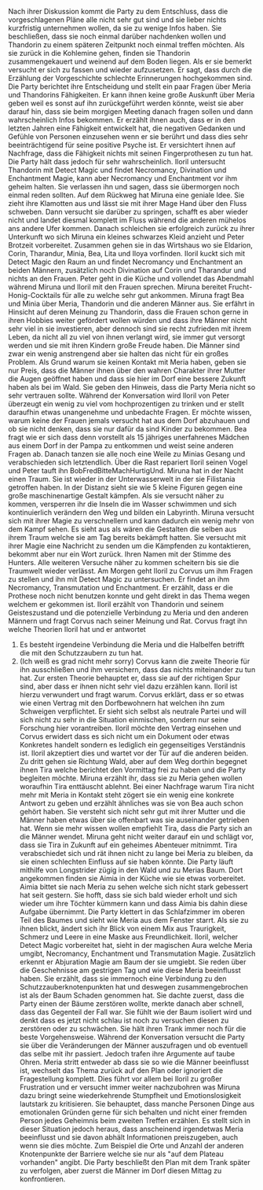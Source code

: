 Nach ihrer Diskussion kommt die Party zu dem Entschluss, dass die vorgeschlagenen Pläne alle nicht sehr gut sind und sie lieber nichts kurzfristig unternehmen wollen, da sie zu wenige Infos haben. Sie beschließen, dass sie noch einmal darüber nachdenken wollen und Thandorin zu einem späteren Zeitpunkt noch einmal treffen möchten.
Als sie zurück in die Kohlemine gehen, finden sie Thandorin zusammengekauert und weinend auf dem Boden liegen. Als er sie bemerkt versucht er sich zu fassen und wieder aufzusetzen. Er sagt, dass durch die Erzählung der Vorgeschichte schlechte Erinnerungen hochgekommen sind.
Die Party berichtet ihre Entscheidung und stellt ein paar Fragen über Meria und Thandorins Fähigkeiten. Er kann ihnen keine große Auskunft über Meria geben weil es sonst auf ihn zurückgeführt werden könnte, weist sie aber darauf hin, dass sie beim morgigen Meeting danach fragen sollen und dann wahrscheinlich Infos bekommen.
Er erzählt ihnen auch, dass er in den letzten Jahren eine Fähigkeit entwickelt hat, die negativen Gedanken und Gefühle von Personen einzusehen wenn er sie berührt und dass dies sehr beeinträchtigend für seine positive Psyche ist. Er versichtert ihnen auf Nachfrage, dass die Fähigkeit nichts mit seinen Fingerprothesen zu tun hat. Die Party hält dass jedoch für sehr wahrscheinlich.
Iloril untersucht Thandorin mit Detect Magic und findet Necromancy, Divination und Enchantment Magie, kann aber Necromancy und Enchantment vor ihm geheim halten. 
Sie verlassen ihn und sagen, dass sie übermorgen noch einmal reden sollten.
Auf dem Rückweg hat Miruna eine geniale Idee. Sie zieht ihre Klamotten aus und lässt sie mit ihrer Mage Hand über den Fluss schweben. Dann versucht sie darüber zu springen, schafft es aber wieder nicht und landet diesmal komplett im Fluss während die anderen mühelos ans andere Ufer kommen.
Danach schleichen sie erfolgreich zurück zu ihrer Unterkunft wo sich Miruna ein kleines schwarzes Kleid anzieht und Peter Brotzeit vorbereitet.
Zusammen gehen sie in das Wirtshaus wo sie Eldarion, Corin, Tharandur, Minia, Bea, Lita und Iloya vorfinden. Iloril kuckt sich mit Detect Magic den Raum an und findet Necromancy und Enchantment an beiden Männern, zusätzlich noch Divination auf Corin und Tharandur und nichts an den Frauen. Peter geht in die Küche und vollendet das Abendmahl während Miruna und Iloril mit den Frauen sprechen. Miruna bereitet Frucht-Honig-Cocktails für alle zu welche sehr gut ankommen.
Miruna fragt Bea und Minia über Meria, Thandorin und die anderen Männer aus.
Sie erfährt in Hinsicht auf deren Meinung zu Thandorin, dass die Frauen schon gerne in ihren Hobbies weiter gefördert wollen würden und dass ihre Männer nicht sehr viel in sie investieren, aber dennoch sind sie recht zufrieden mit ihrem Leben, da nicht all zu viel von ihnen verlangt wird, sie immer gut versorgt werden und sie mit ihren Kindern große Freude haben. Die Männer sind zwar ein wenig anstrengend aber sie halten das nicht für ein großes Problem.
Als Grund warum sie keinen Kontakt mit Meria haben, geben sie nur Preis, dass die Männer ihnen über den wahren Charakter ihrer Mutter die Augen geöffnet haben und dass sie hier im Dorf eine bessere Zukunft haben als bei im Wald. Sie geben den Hinweis, dass die Party Meria nicht so sehr vertrauen sollte.
Während der Konversation wird Iloril von Peter überzeugt ein wenig zu viel vom hochprozentigen zu trinken und er stellt daraufhin etwas unangenehme und unbedachte Fragen. Er möchte wissen, warum keine der Frauen jemals versucht hat aus dem Dorf abzuhauen und ob sie nicht denken, dass sie nur dafür da sind Kinder zu bekommen.
Bea fragt wie er sich dass denn vorstellt als 15 jähriges unerfahrenes Mädchen aus einem Dorf in der Pampa zu entkommen und weist seine anderen Fragen ab.
Danach tanzen sie alle noch eine Weile zu Minias Gesang und verabschieden sich letztendlich.
Über die Rast repariert Iloril seinen Vogel und Peter tauft ihn BobFredBitteMachHurtigUnd.
Miruna hat in der Nacht einen Traum. Sie ist wieder in der Unterwasserwelt in der sie Filistania getroffen haben. In der Distanz sieht sie wie 5 kleine Figuren gegen eine große maschinenartige Gestalt kämpfen. Als sie versucht näher zu kommen, versperren ihr die Inseln die im Wasser schwimmen und sich kontinuierlich verändern den Weg und bilden ein Labyrinth. Miruna versucht sich mit ihrer Magie zu verschnellern und kann dadurch ein wenig mehr von dem Kampf sehen. Es sieht aus als wären die Gestalten die selben aus ihrem Traum welche sie am Tag bereits bekämpft hatten. Sie versucht mit ihrer Magie eine Nachricht zu senden um die Kämpfenden zu kontaktieren, bekommt aber nur ein Wort zurück. Ihren Namen mit der Stimme des Hunters. Alle weiteren Versuche näher zu kommen scheitern bis sie die Traumwelt wieder verlässt.
Am Morgen geht Iloril zu Corvus um ihm Fragen zu stellen und ihn mit Detect Magic zu untersuchen. Er findet an ihm Necromancy, Transmutation und Enchantment. 
Er erzählt, dass er die Prothese noch nicht benutzen konnte und geht direkt in das Thema wegen welchem er gekommen ist. Iloril erzählt von Thandorin und seinem Geisteszustand und die potenzielle Verbindung zu Meria und den anderen Männern und fragt Corvus nach seiner Meinung und Rat.
Corvus fragt ihn welche Theorien Iloril hat und er antwortet
1. Es besteht irgendeine Verbindung die Meria und die Halbelfen betrifft die mit den Schutzzaubern zu tun hat.
2. (Ich weiß es grad nicht mehr sorry)
Corvus kann die zweite Theorie für ihn ausschließen und ihm versichern, dass das nichts miteinander zu tun hat. Zur ersten Theorie behauptet er, dass sie auf der richtigen Spur sind, aber dass er ihnen nicht sehr viel dazu erzählen kann. Iloril ist hierzu verwundert und fragt warum. Corvus erklärt, dass er so etwas wie einen Vertrag mit den Dorfbewohnern hat welchen ihn zum Schweigen verpflichtet. Er sieht sich selbst als neutrale Partei und will sich nicht zu sehr in die Situation einmischen, sondern nur seine Forschung hier vorantreiben. Iloril möchte den Vertrag einsehen und Corvus erwidert dass es sich nicht um ein Dokument oder etwas Konkretes handelt sondern es lediglich ein gegenseitiges Verständnis ist. Iloril akzeptiert dies und wartet vor der Tür auf die anderen beiden.
Zu dritt gehen sie Richtung Wald, aber auf dem Weg dorthin begegnet ihnen Tira welche berichtet den Vormittag frei zu haben und die Party begleiten möchte.
Miruna erzählt ihr, dass sie zu Meria gehen wollen woraufhin Tira enttäuscht ablehnt. Bei einer Nachfrage warum Tira nicht mehr mit Meria in Kontakt steht zögert sie ein wenig eine konkrete Antwort zu geben und erzählt ähnliches was sie von Bea auch schon gehört haben. Sie versteht sich nicht sehr gut mit ihrer Mutter und die Männer haben etwas über sie offenbart was sie auseinander getrieben hat. Wenn sie mehr wissen wollen empfiehlt Tira, dass die Party sich an die Männer wendet. 
Miruna geht nicht weiter darauf ein und schlägt vor, dass sie Tira in Zukunft auf ein geheimes Abenteuer mitnimmt.
Tira verabschiedet sich und rät ihnen nicht zu lange bei Meria zu bleiben, da sie einen schlechten Einfluss auf sie haben könnte.
Die Party läuft mithilfe von Longstrider zügig in den Wald und zu Merias Baum.
Dort angekommen finden sie Aimia in der Küche wie sie etwas vorbereitet.
Aimia bittet sie nach Meria zu sehen welche sich nicht stark gebessert hat seit gestern. Sie hofft, dass sie sich bald wieder erholt und sich wieder um ihre Töchter kümmern kann und dass Aimia bis dahin diese Aufgabe übernimmt.
Die Party klettert in das Schlafzimmer im oberen Teil des Baumes und sieht wie Meria aus dem Fenster starrt. Als sie zu ihnen blickt, ändert sich ihr Blick von einem Mix aus Traurigkeit, Schmerz und Leere in eine Maske aus Freundlichkeit.
Iloril, welcher Detect Magic vorbereitet hat, sieht in der magischen Aura welche Meria umgibt, Necromancy, Enchantment und Transmutation Magie. Zusätzlich erkennt er Abjuration Magie am Baum der sie umgiebt.
Sie reden über die Geschehnisse am gestrigen Tag und wie diese Meria beeinflusst haben. Sie erzählt, dass sie immernoch eine Verbindung zu den Schutzzauberknotenpunkten hat und deswegen zusammengebrochen ist als der Baum Schaden genommen hat. Sie dachte zuerst, dass die Party einen der Bäume zerstören wollte, merkte danach aber schnell, dass das Gegenteil der Fall war. Sie fühlt wie der Baum isoliert wird und denkt dass es jetzt nicht schlau ist noch zu versuchen diesen zu zerstören oder zu schwächen. Sie hält ihren Trank immer noch für die beste Vorgehensweise. Während der Konversation versucht die Party sie über die Veränderungen der Männer auszufragen und ob eventuell das selbe mit ihr passiert. Jedoch trafen ihre Argumente auf taube Ohren. Meria stritt entweder ab dass sie so wie die Männer beeinflusst ist, wechselt das Thema zurück auf den Plan oder ignoriert die Fragestellung komplett. Dies führt vor allem bei Iloril zu großer Frustration und er versucht immer weiter nachzubohren was Miruna dazu bringt seine wiederkehrende Stumpfheit und Emotionslosigkeit lautstark zu kritisieren. Sie behauptet, dass manche Personen Dinge aus emotionalen Gründen gerne für sich behalten und nicht einer fremden Person jedes Geheimnis beim zweiten Treffen erzählen. Es stellt sich in dieser Situation jedoch heraus, dass anscheinend irgendetwas Meria beeinflusst und sie davon abhält Informationen preiszugeben, auch wenn sie dies möchte. Zum Beispiel die Orte und Anzahl der anderen Knotenpunkte der Barriere welche sie nur als "auf dem Plateau vorhanden" angibt.
Die Party beschließt den Plan mit dem Trank später zu verfolgen, aber zuerst die Männer im Dorf diesen Mittag zu konfrontieren.